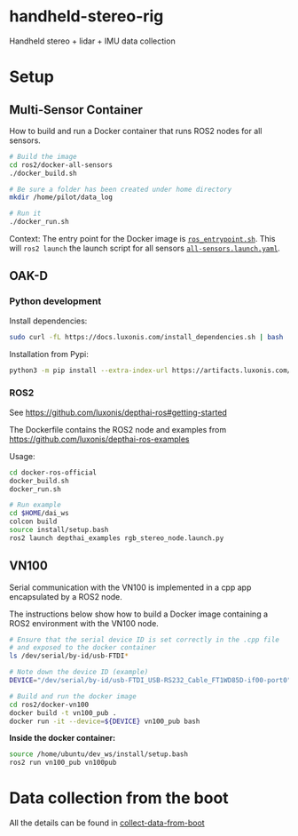 # handheld-stereo-rig

Handheld stereo + lidar + IMU data collection

# Setup

## Multi-Sensor Container

How to build and run a Docker container that runs ROS2 nodes for all sensors.

```sh
# Build the image
cd ros2/docker-all-sensors
./docker_build.sh

# Be sure a folder has been created under home directory
mkdir /home/pilot/data_log

# Run it
./docker_run.sh
```

Context:
The entry point for the Docker image is [`ros_entrypoint.sh`](ros2/docker-all-sensors/ros_entrypoint.sh).
This will `ros2 launch` the launch script for all sensors [`all-sensors.launch.yaml`](ros2/launch/all-sensors.launch.yaml).

## OAK-D

### Python development

Install dependencies:

```sh
sudo curl -fL https://docs.luxonis.com/install_dependencies.sh | bash
```

Installation from Pypi:
```sh
python3 -m pip install --extra-index-url https://artifacts.luxonis.com/artifactory/luxonis-python-snapshot-local/ depthai
```

### ROS2

See https://github.com/luxonis/depthai-ros#getting-started

The Dockerfile contains the ROS2 node and examples from https://github.com/luxonis/depthai-ros-examples

Usage:

```sh
cd docker-ros-official
docker_build.sh
docker_run.sh

# Run example
cd $HOME/dai_ws
colcon build
source install/setup.bash
ros2 launch depthai_examples rgb_stereo_node.launch.py
```

## VN100

Serial communication with the VN100 is implemented in a cpp app encapsulated
by a ROS2 node.

The instructions below show how to build a Docker image containing
a ROS2 environment with the VN100 node.


```sh
# Ensure that the serial device ID is set correctly in the .cpp file
# and exposed to the docker container
ls /dev/serial/by-id/usb-FTDI*

# Note down the device ID (example)
DEVICE="/dev/serial/by-id/usb-FTDI_USB-RS232_Cable_FT1WD85D-if00-port0"

# Build and run the docker image
cd ros2/docker-vn100
docker build -t vn100_pub .
docker run -it --device=${DEVICE} vn100_pub bash
```

**Inside the docker container:**

```sh
source /home/ubuntu/dev_ws/install/setup.bash
ros2 run vn100_pub vn100pub
```

# Data collection from the boot

All the details can be found in [collect-data-from-boot](ros2/collect-from-the-boot/README.md)